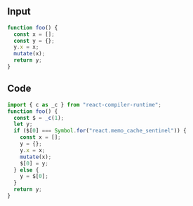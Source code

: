 
## Input

```javascript
function foo() {
  const x = [];
  const y = {};
  y.x = x;
  mutate(x);
  return y;
}

```

## Code

```javascript
import { c as _c } from "react-compiler-runtime";
function foo() {
  const $ = _c(1);
  let y;
  if ($[0] === Symbol.for("react.memo_cache_sentinel")) {
    const x = [];
    y = {};
    y.x = x;
    mutate(x);
    $[0] = y;
  } else {
    y = $[0];
  }
  return y;
}

```
      